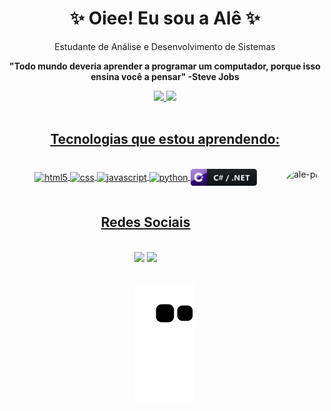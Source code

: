<div align="center"> 
  <h1>✨ Oiee! Eu sou a Alê ✨</h1>
  <p>Estudante de Análise e Desenvolvimento de Sistemas</p>
  <p><strong>"Todo mundo deveria aprender a programar um computador, porque isso ensina você a pensar" -Steve Jobs</strong></p>
</div>    


<div align="center">
  <a href="https://github.com/ale00gs">
  <img height="180em" src="https://github-readme-stats.vercel.app/api?username=ale00gs&show_icons=true&theme=radical&include_all_commits=true&count_private=true"/>
  <!--   <img height="180em" src="https://github-readme-stats.vercel.app/api/top-langs/?username=ale00gs&layout=compact&langs_count=7&theme=radical"/> -->
  <img height="180em" src="https://github-readme-stats.vercel.app/api/top-langs/?username=ale00gs&langs_count=7&theme=radical" />
    
</div><br>
  
<!-- ![ale00gs GitHub stats](https://github-readme-stats.vercel.app/api?username=ale00gs&show_icons=true&theme=radical) -->
 
<div align="center">  
  
## Tecnologias que estou aprendendo:
<div style="display: inline_block"><br>
<img align="center"  alt="html5" src="https://img.shields.io/badge/HTML5-E34F26?style=for-the-badge&logo=html5&logoColor=white" >

<img align="center"  alt="css" src="https://img.shields.io/badge/CSS-239120?&style=for-the-badge&logo=css3&logoColor=white" >

<img align="center"  alt="javascript" src="https://img.shields.io/badge/JavaScript-F7DF1E?style=for-the-badge&logo=javascript&logoColor=black" >

<img align="center"  alt="python" src="https://img.shields.io/badge/Python-3776AB?style=for-the-badge&logo=python&logoColor=white" >
  
<img align="center"  alt="csharp" height="27" src="https://github.com/Ale00gs/ale00gs/blob/main/csharp_dotnet_button_icon_151936.png">  
  
<img align="right" alt="ale-pic" height="150" style="border-radius:50px;" src="https://media.discordapp.net/attachments/907398442035339287/975899031475728404/download20220501200654.png?width=427&height=427">
</div><br>
</div>  
  
<div align="center">
  
## Redes Sociais
<div style="display: inline_block"><br>  
  <a href="https://instagram.com/ale_gonss" target="_blank"><img src="https://img.shields.io/badge/-Instagram-%23E4405F?style=for-the-badge&logo=instagram&logoColor=white" target="_blank"></a>
  <a href="https://www.linkedin.com/in/alerrandra-gonsalves-sissa-2805a6238/" target="_blank"><img src="https://img.shields.io/badge/-LinkedIn-%230077B5?style=for-the-badge&logo=linkedin&logoColor=white" target="_blank"></a> 
</div><br> 
  
  ![Snake animation](https://github.com/ale00gs/ale00gs/blob/output/github-contribution-grid-snake.svg)
</div> 
  
